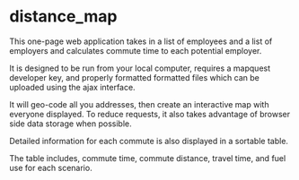 distance_map
============

This one-page web application takes in a list of employees and a list of employers and
calculates commute time to each potential employer. 

It is designed to be run from your local computer, requires a mapquest
developer key, and properly formatted formatted files which can be uploaded
using the ajax interface.

It will geo-code all you addresses, then create an interactive map with everyone displayed.
To reduce requests, it also takes advantage of browser side data storage when possible.

Detailed information for each commute is also displayed in a sortable table.

The table includes, commute time, commute distance, travel time, and fuel use for each scenario.
